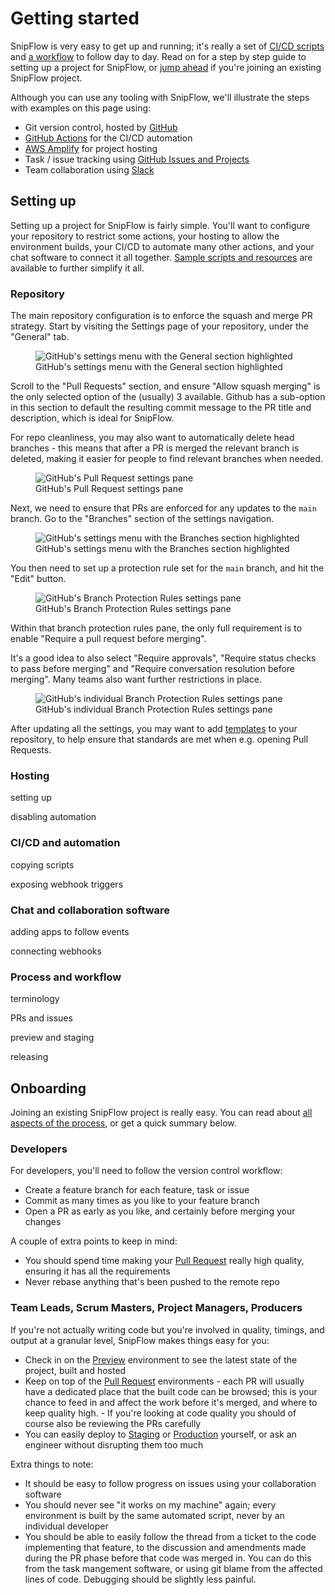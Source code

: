 # Getting started

SnipFlow is very easy to get up and running; it's really a set of [CI/CD scripts](./resources.md#cicd-scripts) and [a workflow](./how-it-works.md) to follow day to day. Read on for a step by step guide to setting up a project for SnipFlow, or [jump ahead](#onboarding) if you're joining an existing SnipFlow project.

Although you can use any tooling with SnipFlow, we'll illustrate the steps with examples on this page using:

- Git version control, hosted by [GitHub](https://github.com)
- [GitHub Actions](https://github.com/features/actions) for the CI/CD automation
- [AWS Amplify](https://aws.amazon.com/amplify/) for project hosting
- Task / issue tracking using [GitHub Issues and Projects](https://github.com/features/issues)
- Team collaboration using [Slack](https://slack.com/)

## Setting up

Setting up a project for SnipFlow is fairly simple. You'll want to configure your repository to restrict some actions, your hosting to allow the environment builds, your CI/CD to automate many other actions, and your chat software to connect it all together. [Sample scripts and resources](./resources.md) are available to further simplify it all.

### Repository

The main repository configuration is to enforce the squash and merge PR strategy. Start by visiting the Settings page of your repository, under the "General" tab.

<figure>
    <img src="./assets/images/gh-settings-nav-general-dark.png" alt="GitHub's settings menu with the General section highlighted" class="narrow" />
    <figcaption>GitHub's settings menu with the General section highlighted</figcaption>
</figure>

Scroll to the "Pull Requests" section, and ensure "Allow squash merging" is the only selected option of the (usually) 3 available. Github has a sub-option in this section to default the resulting commit message to the PR title and description, which is ideal for SnipFlow.

For repo cleanliness, you may also want to automatically delete head branches - this means that after a PR is merged the relevant branch is deleted, making it easier for people to find relevant branches when needed.

<figure>
    <img src="./assets/images/gh-settings-prs-dark.png" alt="GitHub's Pull Request settings pane" />
    <figcaption>GitHub's Pull Request settings pane</figcaption>
</figure>

Next, we need to ensure that PRs are enforced for any updates to the `main` branch. Go to the "Branches" section of the settings navigation.

<figure>
    <img src="./assets/images/gh-settings-nav-branches-dark.png" alt="GitHub's settings menu with the Branches section highlighted" class="narrow" />
    <figcaption>GitHub's settings menu with the Branches section highlighted</figcaption>
</figure>

You then need to set up a protection rule set for the `main` branch, and hit the "Edit" button.

<figure>
    <img src="./assets/images/gh-settings-branchprotectionrules-dark.png" alt="GitHub's Branch Protection Rules settings pane" />
    <figcaption>GitHub's Branch Protection Rules settings pane</figcaption>
</figure>

Within that branch protection rules pane, the only full requirement is to enable "Require a pull request before merging".

It's a good idea to also select "Require approvals", "Require status checks to pass before merging" and "Require conversation resolution before merging". Many teams also want further restrictions in place.

<figure>
    <img src="./assets/images/gh-settings-branchprotectionrules-detail-dark.png" alt="GitHub's individual Branch Protection Rules settings pane" />
    <figcaption>GitHub's individual Branch Protection Rules settings pane</figcaption>
</figure>

After updating all the settings, you may want to add [templates](./resources.md#samples-and-resources) to your repository, to help ensure that standards are met when e.g. opening Pull Requests.

### Hosting

setting up

disabling automation

### CI/CD and automation

copying scripts

exposing webhook triggers

### Chat and collaboration software

adding apps to follow events

connecting webhooks

### Process and workflow

terminology

PRs and issues

preview and staging

releasing

## Onboarding

Joining an existing SnipFlow project is really easy. You can read about [all aspects of the process](./how-it-works.md), or get a quick summary below.

### Developers

For developers, you'll need to follow the version control workflow:

- Create a feature branch for each feature, task or issue
- Commit as many times as you like to your feature branch
- Open a PR as early as you like, and certainly before merging your changes

A couple of extra points to keep in mind:

- You should spend time making your [Pull Request](./how-it-works.md#pull-requests) really high quality, ensuring it has all the requirements
- Never rebase anything that's been pushed to the remote repo

### Team Leads, Scrum Masters, Project Managers, Producers

If you're not actually writing code but you're involved in quality, timings, and output at a granular level, SnipFlow makes things easy for you:

- Check in on the [Preview](./how-it-works.md#preview) environment to see the latest state of the project, built and hosted
- Keep on top of the [Pull Request](./how-it-works.md#pr) environments - each PR will usually have a dedicated place that the built code can be browsed; this is your chance to feed in and affect the work before it's merged, and where to keep quality high. - If you're looking at code quality you should of course also be reviewing the PRs carefully
- You can easily deploy to [Staging](./how-it-works.md#staging) or [Production](./how-it-works.md#production) yourself, or ask an engineer without disrupting them too much

Extra things to note:

- It should be easy to follow progress on issues using your collaboration software
- You should never see "it works on my machine" again; every environment is built by the same automated script, never by an individual developer
- You should be able to easily follow the thread from a ticket to the code implementing that feature, to the discussion and amendments made during the PR phase before that code was merged in. You can do this from the task mangement software, or using git blame from the affected lines of code. Debugging should be slightly less painful.
